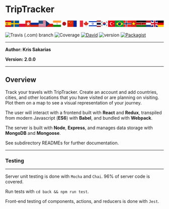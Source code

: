 # TripTracker

<img src="front/src/assets/flag-banner.png">

![Travis (.com) branch](https://img.shields.io/travis/com/kris71990/travelapp/master.svg?style=popout)
![Coverage](https://img.shields.io/badge/coverage-96%25-bright%20green.svg)
[![David](https://img.shields.io/david/expressjs/express.svg)]( https://github.com/kris71990/travelapp)
![version](https://img.shields.io/badge/version-2.0.0-blue.svg)
[![Packagist](https://img.shields.io/packagist/l/doctrine/orm.svg)](https://github.com/kris71990/travelapp)

---

**Author: Kris Sakarias**

**Version: 2.0.0**

---

## Overview

Track your travels with TripTracker. Create an account and add countries, cities, and other locations that you have visited or are planning on visiting. Plot them on a map to see a visual representation of your journey.

The user will interact with a frontend built with **React** and **Redux**, transpiled from modern Javascript (**ES6**) with **Babel**, and bundled with **Webpack**. 

The server is built with **Node**, **Express**, and manages data storage with **MongoDB** and **Mongoose**.

See subdirectory READMEs for further documentation.

---
### Testing
---

Server unit testing is done with `Mocha` and `Chai`. 96% of server code is covered.

Run tests with `cd back && npm run test`.

Front-end testing of components, actions, and reducers is done with `Jest`.
